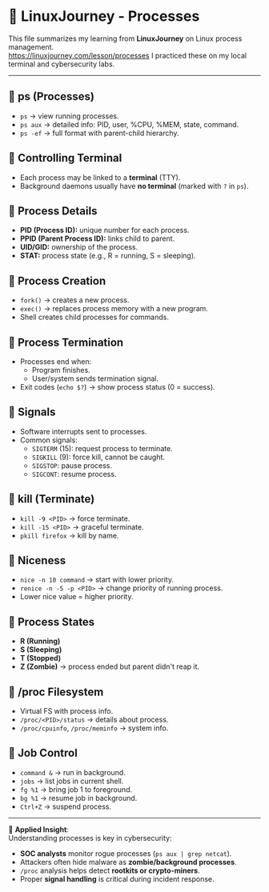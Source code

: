 # 🐧 LinuxJourney - Processes

This file summarizes my learning from **LinuxJourney** on Linux process management.  
https://linuxjourney.com/lesson/processes
I practiced these on my local terminal and cybersecurity labs.

---

## 🔹 ps (Processes)
- `ps` → view running processes.
- `ps aux` → detailed info: PID, user, %CPU, %MEM, state, command.
- `ps -ef` → full format with parent-child hierarchy.

## 🔹 Controlling Terminal
- Each process may be linked to a **terminal** (TTY).
- Background daemons usually have **no terminal** (marked with `?` in `ps`).

## 🔹 Process Details
- **PID (Process ID):** unique number for each process.
- **PPID (Parent Process ID):** links child to parent.
- **UID/GID:** ownership of the process.
- **STAT:** process state (e.g., R = running, S = sleeping).

## 🔹 Process Creation
- `fork()` → creates a new process.
- `exec()` → replaces process memory with a new program.
- Shell creates child processes for commands.

## 🔹 Process Termination
- Processes end when:
  - Program finishes.
  - User/system sends termination signal.
- Exit codes (`echo $?`) → show process status (0 = success).

## 🔹 Signals
- Software interrupts sent to processes.
- Common signals:
  - `SIGTERM` (15): request process to terminate.
  - `SIGKILL` (9): force kill, cannot be caught.
  - `SIGSTOP`: pause process.
  - `SIGCONT`: resume process.

## 🔹 kill (Terminate)
- `kill -9 <PID>` → force terminate.
- `kill -15 <PID>` → graceful terminate.
- `pkill firefox` → kill by name.

## 🔹 Niceness
- `nice -n 10 command` → start with lower priority.
- `renice -n -5 -p <PID>` → change priority of running process.
- Lower nice value = higher priority.

## 🔹 Process States
- **R (Running)**
- **S (Sleeping)**
- **T (Stopped)**
- **Z (Zombie)** → process ended but parent didn't reap it.

## 🔹 /proc Filesystem
- Virtual FS with process info.
- `/proc/<PID>/status` → details about process.
- `/proc/cpuinfo`, `/proc/meminfo` → system info.

## 🔹 Job Control
- `command &` → run in background.
- `jobs` → list jobs in current shell.
- `fg %1` → bring job 1 to foreground.
- `bg %1` → resume job in background.
- `Ctrl+Z` → suspend process.

---

📌 **Applied Insight**:  
Understanding processes is key in cybersecurity:
- **SOC analysts** monitor rogue processes (`ps aux | grep netcat`).  
- Attackers often hide malware as **zombie/background processes**.  
- `/proc` analysis helps detect **rootkits or crypto-miners**.  
- Proper **signal handling** is critical during incident response.
